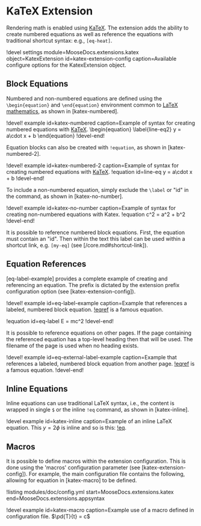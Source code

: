 # KaTeX Extension

Rendering math is enabled using [KaTeX]. The extension adds the ability
to create numbered equations as well as reference the equations with traditional shortcut syntax:
e.g., `[eq-heat]`.

!devel settings module=MooseDocs.extensions.katex
                object=KatexExtension
                id=katex-extension-config
                caption=Available configure options for the KatexExtension object.



## Block Equations

Numbered and non-numbered equations are defined using the `\begin{equation}` and `\end{equation}`
environment common to [LaTeX mathematics](https://en.wikibooks.org/wiki/LaTeX/Mathematics),
as shown in [katex-numbered].

!devel! example id=katex-numbered
                caption=Example of syntax for creating numbered equations with [KaTeX].
\begin{equation}
\label{line-eq2}
y = a\cdot x + b
\end{equation}
!devel-end!

Equation blocks can also be created with `!equation`, as shown in [katex-numbered-2].

!devel! example id=katex-numbered-2
                caption=Example of syntax for creating numbered equations with [KaTeX].
!equation id=line-eq
y = a\cdot x + b
!devel-end!

To include a non-numbered equation, simply exclude the `\label` or "id" in the command, as shown in
[katex-no-number].

!devel! example id=katex-no-number
                caption=Example of syntax for creating non-numbered equations with Katex.
!equation
c^2 = a^2 + b^2
!devel-end!

It is possible to reference numbered block equations. First, the equation must contain an "id".  Then
within the text this label can be used within a shortcut link, e.g. `[my-eq]` (see [/core.md#shortcut-link]).

## Equation References

[eq-label-example] provides a complete example of creating and referencing an equation. The prefix
is dictated by the extension prefix configuration option (see [katex-extension-config]).

!devel! example id=eq-label-example
                caption=Example that references a labeled, numbered block equation.
[!eqref](eq-label) is a famous equation.

!equation id=eq-label
E = mc^2
!devel-end!

It is possible to reference equations on other pages. If the page containing the referenced
equation has a top-level heading then that will be used. The filename of the page is used when
no heading exists.

!devel! example id=eq-external-label-example
                caption=Example that references a labeled, numbered block equation from another page.
[!eqref](katex.md#eq-label) is a famous equation.
!devel-end!

## Inline Equations

Inline equations can use traditional LaTeX syntax, i.e., the content is wrapped in single `$` or
the inline `!eq` command, as shown in [katex-inline].

!devel example id=katex-inline caption=Example of an inline LaTeX equation.
This $y=2\phi$ is inline and so is this: [!eq](\phi=\beta^2).

## Macros

It is possible to define macros within the extension configuration. This is done using the
'macros' configuration parameter (see [katex-extension-config]). For example, the main configuration
file contains the following, allowing for equation in [katex-macro] to be defined.

!listing modules/doc/config.yml start=MooseDocs.extensions.katex end=MooseDocs.extensions.appsyntax

!devel example id=katex-macro caption=Example use of a macro defined in configuration file.
$\pd{T}{t} = c$


[KaTeX]: https://khan.github.io/KaTeX
